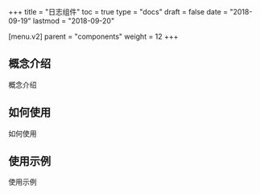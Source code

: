 +++
title = "日志组件"
toc = true
type = "docs"
draft = false
date = "2018-09-19"
lastmod = "2018-09-20"

[menu.v2]
  parent = "components"
  weight = 12
+++

## 概念介绍

概念介绍

## 如何使用

如何使用

## 使用示例

使用示例
